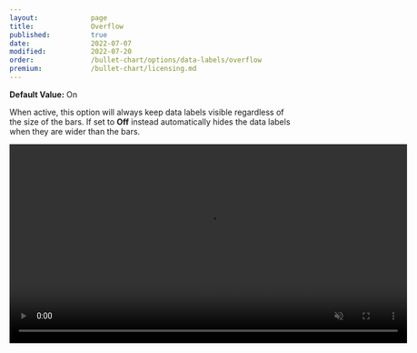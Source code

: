 ```yaml
---
layout:             page
title:              Overflow
published:          true
date:               2022-07-07
modified:   	    2022-07-20
order:              /bullet-chart/options/data-labels/overflow
premium:            /bullet-chart/licensing.md
---
```


**Default Value:** On

When active, this option will always keep data labels visible regardless of the size of the bars. If set to **Off** instead automatically hides the data labels when they are wider than the bars.

<video src="images/data-labels-overflow.mp4" width="700" autoplay loop muted></video>

